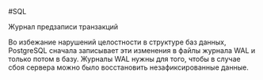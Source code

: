#SQL 

Журнал предзаписи транзакций 

Во избежание нарушений целостности в структуре баз данных, PostgreSQL сначала записывает эти изменения в файлы журнала WAL и только потом в базу. Журналы WAL нужны для того, чтобы в случае сбоя сервера можно было восстановить незафиксированные данные.
